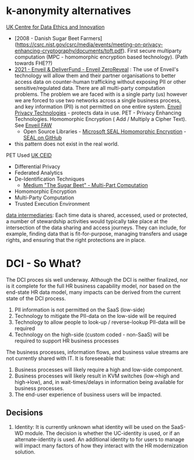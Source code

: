 

# k-anonymity alternatives

[UK Centre for Data Ethics and Innovation](https://cdeiuk.github.io/pets-adoption-guide/repository)
- [2008 - Danish Sugar Beet Farmers] (https://csrc.nist.gov/csrc/media/events/meeting-on-privacy-enhancing-cryptography/documents/toft.pdf).  First secure multiparty computation (MPC - homomorphic encryption based technology).  (Path towards FHE??)
- [2021 - Enveil & DeliverFund - Enveil ZeroReveal](https://www.globenewswire.com/en/news-release/2021/06/15/2247363/0/en/Enveil-and-DeliverFund-Leverage-Privacy-Enhancing-Technologies-to-Combat-Human-Trafficking.html) : The use of Enveil's technology will allow them and their partner organisations to better access data on counter-human trafficking without exposing PII or other sensitive/regulated data.
There are all multi-party computation problems.   The problem we are faced with is a single party (us) however we are forced to use two networks across a single business process, and key information (PII) is not permitted on one entire system. [Enveil Privacy Technologies](https://www.enveil.com/faq) - protects data in use.  PET - Privacy Enhancing Technologies.  Homomorphic Encryption ( Add / Multiply a Cipher Text).   See [Enveil FAW](https://www.enveil.com/faq)
  - Open Source Libraries - [Microsoft SEAL Homomorphic Encryption](https://en.wikipedia.org/wiki/Microsoft_SEAL) - [SEAL on GitHub](https://github.com/Microsoft/SEAL)
- this pattern does not exist in the real world.

PET Used [UK CEID](https://cdeiuk.github.io/pets-adoption-guide/repository)
- Differential Privacy
- Federated Analytics
- De-Identification Techniques
  - [Medium "The Sugar Beet" - Multi-Part Computation](https://medium.com/applied-mpc)
- Homomorphic Encryption
- Multi-Party Computation
- Trusted Execution Environment

[data intermediaries](https://cdei.blog.gov.uk/2021/07/22/exploring-the-role-of-data-intermediaries-in-supporting-responsible-data-sharing/): Each time data is shared, accessed, used or protected, a number of stewardship activities would typically take place at the intersection of the data sharing and access journeys. They can include, for example, finding data that is fit-for-purpose, managing transfers and usage rights, and ensuring that the right protections are in place.

# DCI - So What?
The DCI proces sis well underway.  Although the DCI is neither finalized, nor is it complete for the full HR business capability model, nor based on the end-state HR data model, many impacts can be derived from the current state of the DCI process.

1. PII information is not permitted on the SaaS (low-side)
1. Technology to mitigate the PII-data on the low-side will be required
1. Technology to allow people to look-up / reverse-lookup PII-data will be required
1. Technology on the high-side (custom coded - non-SaaS) will be required to support HR business processes

The business processes, information flows, and business value streams are not currently shared with IT.  It is foreseeable that:
1. Business processes will likely require a high and low-side component.  
1. Business processes will likely result in KVM switches (low->high and high->low), and, in wait-times/delays in information being available for business processes.
1. The end-user experience of business users will be impacted.

## Decisions
1. Identity:  It is currently unknown what identity will be used on the SaaS-WD module.  The decision is whether the UC-identity is used, or if an alternate-identity is used.   An additional identity to for users to manage will impact many factors of how they interact with the HR modernization solution.
